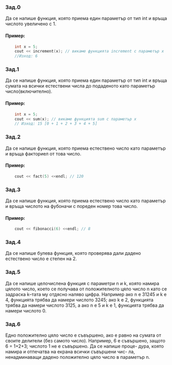 ### Зад.0
Да се напише функция, която приема един параметър от тип int и връща числото увеличено с 1.
#### Пример:
```c++
	int x = 5;
	cout << increment(x); // викаме функцията increment с параметър x
	//Изход: 6
```

### Зад.1
Да се напише функция, която приема един параметър от тип int и връща сумата на всички естествени числа до подаденото като параметър число(включително).
#### Пример:
```c++
	int x = 5;
	cout << sum(x); // викаме функцията sum с параметър x
	// Изход: 15 [0 + 1 + 2 + 3 + 4 + 5]
```

### Зад.2
Да се напише функция, която приема естествено число като параметър и връща факториел от това число. 

#### Пример:
```c++
	cout << fact(5) <<endl; // 120
```

### Зад.3
Да се напише функция, която приема естествено число като параметър и връща числото на фубоначи с пореден номер това число.

#### Пример:
```c++
	cout << fibonacci(6) <<endl; // 8
```

### Зад.4
Да се напише булева функция, която проверява дали дадено естествено число е степен на 2.

### Зад.5
Да се напише целочислена функция с параметри n и k, която намира 
цялото число, което се получава от положителното цяло число
n като се задраска k–тата му отдясно наляво цифра. Например ако
n е 31245 и k е 4, функцията трябва да намери числото 3245; ако k
е 2, функцията трябва да намери числото 3125, а ако n е 5 и k е 1,
функцията трябва да намери числото 0.

### Зад.6
Едно положително цяло число е съвършено, ако е равно на сумата
от своите делители (без самото число). Например, 6 е съвършено,
защото 6 = 1+2+3; числото 1 не е съвършено. Да се напише проце-
дура, която намира и отпечатва на екрана всички съвършени чис-
ла, ненадминаващи дадено положително цяло число в параметър n.
